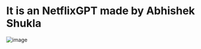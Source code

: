 # It is an NetflixGPT made by Abhishek Shukla

![image](https://github.com/VoodooIsT/NetflixGPT/assets/123153724/ac377a1c-dfd4-44ad-a728-a328e5abc6c5)

